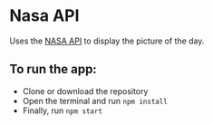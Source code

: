# Nasa API
Uses the [NASA API](https://api.nasa.gov/) to display the picture of the day.

## To run the app:
- Clone or download the repository
- Open the terminal and run `npm install`
- Finally, run `npm start` 